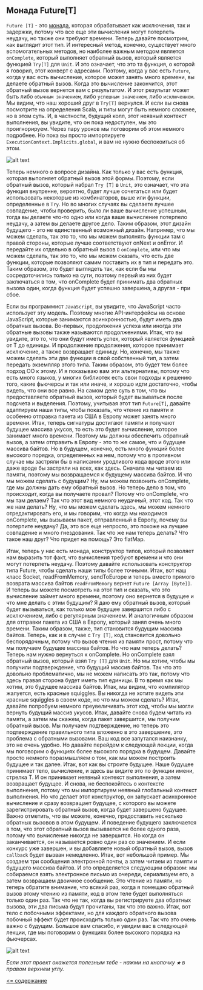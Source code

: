 ## Монада Future[T]

`Future [T]` - это [монада](https://ru.wikipedia.org/wiki/Монада_(программирование)), которая обрабатывает как исключения, так и задержки,
потому что все еще эти вычисления могут потерпеть неудачу, но также они требуют времени. 
Теперь давайте посмотрим, как выглядит этот тип. И интересный метод, конечно, 
существует много вспомогательных методов, но наиболее важным методом является `onComplete`, который выполняет обратный 
вызов, который является функцией `Try[T]` для `Unit`. И это означает, что это та функция, о которой я говорил, этот 
конверт с адресами. Поэтому, когда у вас есть `Future`, когда у вас есть вычисление, которое может занять много времени, вы 
делаете обратный вызов. 
Когда это вычисление закончится, этот обратный вызов вернется вам с результатом. И этот результат может быть 
либо `обычным значением`, либо `успешным значением`, либо `исключением`. 
Мы видим, что наш хороший друг в `Try[T]` вернулся. И если вы снова посмотрите на определения Scala, и типы 
могут быть немного сложнее, но в этом суть. И, в частности, будущий колл, этот неявный контекст выполнения, вы увидите, 
что он пока недоступен, мы это проигнорируем. Через пару уроков мы поговорим об этом немного подробнее. Но пока вы просто 
импортируете `ExecutionContext.Implicits.global`, и вам не нужно беспокоиться об этом.

![alt text](https://github.com/steklopod/Timely-Effects/blob/master/src/main/resources/images/Future.png "Future")

Теперь немного о вопросе дизайна. Как только у вас есть функция, которая выполняет обратный вызов этой формы. Поэтому, 
если обратный вызов, который набрал `Try [T]` в `Unit`, это означает, что эта функция внутренне, вероятно, будет лучше сочетаться 
или будет использовать некоторые из комбинаторов, выше или функции, определенные в `Try`. Но во многих случаях вы сделаете 
лучшее совпадение, чтобы проверить, было ли ваше вычисление успешным, тогда вы делаете что-то одно или когда ваше вычисление 
потерпело неудачу, а затем вы делаете другое дело. Таким образом, этот дизайн будущего - это не единственный возможный 
дизайн. Например, что мы можем сделать, так это то, что мы можем выполнять функции там с правой стороны, которые лучше 
соответствуют onNext и onError. И передайте их отдельно в обратный вызов `O` `onComplete`, или что мы можем сделать, так это 
то, что мы можем сказать, что есть две функции, которые позволяют самим поставить их в тип и передать это. Таким образом, 
это будет выглядеть так, как если бы мы сосредоточились только на сути, поэтому первый из них будет заключаться в том, что 
onComplete будет принимать два обратных вызова один, когда функция будет успешно завершена, а другая - при сбое.


Если вы программист `JavaScript`, вы увидите, что JavaScript часто использует эту модель. Поэтому многие API-интерфейсы на 
основе JavaScript, которые занимаются асинхронностью, будут иметь два обратных вызова. Во-первых, продолжения успеха или 
иногда эти обратные вызовы также называются продолжениями. Итак, что вы увидите, это то, что они будут иметь успех, который 
является функцией от T до единицы. И продолжение продолжения, которое принимает исключение, а также возвращает единицу.
Но, конечно, мы также можем сделать эти две функции в свой собственный тип, а затем передать экземпляр этого типа. Таким 
образом, это будет тем более подход OO к этому. И я показываю вам эти альтернативы, потому что есть много языков, у многих
 библиотек есть свои подходы к решению того, какие фьючерсы и так или иначе, и хорошо идти достаточно, чтобы видеть, что
 они все равно. На самом деле суть в том, что вы предоставляете обратный вызов, который будет вызываться после подсчета
 и выделения. Поэтому, учитывая этот тип `Future[T]`, давайте адаптируем наши типы, чтобы показать, что чтение из памяти
 и особенно отправка пакета из США в Европу может занять много времени. Итак, теперь сигнатуры достигают памяти и 
получают будущее массива укусов, то есть это будет вычисление, которое занимает много времени. Поэтому мы должны 
обеспечить обратный вызов, а затем отправить в Европу - это то же самое, что и будущее массива байтов. Но в будущем, 
конечно, есть много функций более высокого порядка, определенных на нем, потому что в противном случае мы застряли бы
 в написании уродливого кода вроде этого или даже вроде бы застряли на всех, как здесь. Сначала мы читаем из памяти,
 поэтому мы возвращаемся к будущему массива байтов. И что мы можем сделать с будущим? Ну, мы можем позвонить onComplete,
 где мы должны дать ему обратный вызов. Но теперь дело в том, что происходит, когда вы получаете провал? Потому 
что onComplete, что мы там делаем? Так что этот вид немного неудачный, этот код.
 Так что же нам делать? Ну, что мы можем сделать здесь, мы можем немного отредактировать его, и мы говорим, что когда мы находимся onComplete, мы вызываем пакет, отправленный в Европу, почему вы потерпите неудачу? Да, это все еще непросто, это похоже на лучшее совпадение и много гнездования. Так что же нам теперь делать? Что такое наш друг? Что придет на помощь? Это flatMap.

Итак, теперь у нас есть монада, конструктор типов, который позволяет нам выразить тот факт, что вычисления требуют времени 
и что они могут потерпеть неудачу. Поэтому давайте использовать конструктор типа Future, чтобы сделать наши типы более 
точными. Итак, вот наш класс Socket, readFromMemory, sendToEurope и теперь вместо прямого возврата массива байтов 
`readFromMemory` вернет `Future [Array [Byte]]`. И теперь вы можете посмотреть на этот тип и сказать, что это вычисление 
займет много времени, поэтому оно вернется в будущее и что мне делать с этим будущим? Я даю ему обратный вызов, который 
будет вызываться, как только мое будущее завершится либо с исключением, либо с регулярным значением. И аналогичным 
образом для отправки пакета из США в Европу, который занял очень много времени. Таким образом, также, тип становится 
будущим массива байтов.
Теперь, как и в случае с `Try [T]`, код становится довольно беспорядочным, потому что вызов чтения из памяти прост, 
потому что мы получаем будущее массива байтов. Но что нам теперь делать? Теперь нам нужно вернуться к onComplete.
Но onComplete взял обратный вызов, который взял `Try [T]` для `Unit`. Но мы хотим, чтобы мы получили подтверждение, 
что будущий массив байтов. Так что это довольно проблематично, мы не можем написать это так, потому что здесь правая 
сторона будет иметь тип единицы. В то время как мы хотим, это будущее массива байтов. Итак, мы видим, что компилятор 
жалуется, есть красные squiggles. Вы никогда не хотите видеть эти красные squiggles в своем коде, но что мы можем 
сделать? Итак, давайте попробуем немного преувеличивать этот код, чтобы мы могли вернуть будущий массив укусов. Итак, 
давайте снова будем читать из памяти, а затем мы скажем, когда пакет завершится, мы получим обратный вызов. Мы получаем 
подтверждение, но теперь это подтверждение правильного типа вложенно в это завершение, это проблема с обратными вызовами. 
Ваш код все запутался наизнанку, это не очень удобно. Но давайте перейдем к следующей лекции, когда мы поговорим о 
функциях более высокого порядка в будущем. Давайте просто немного поразмышляем о том, как мы можем построить будущее и 
так далее. Итак, вот как вы строите будущее. Наше будущее принимает тело, вычисление, и здесь вы видите это по функции 
имени, стрелка Т. И он принимает неявный контекст выполнения, а затем возвращает будущее. И снова, не беспокойтесь о 
контексте выполнения, потому что мы импортируем неявный глобальный контекст выполнения. Но что делает этот конструктор, 
он запускает асинхронное вычисление и сразу возвращает будущее, с которого вы можете зарегистрировать обратный вызов, 
когда будет завершено будущее. Важно отметить, что вы можете, конечно, предоставить несколько обратных вызовов в этом будущем.
И поведение будущего заключается в том, что этот обратный вызов вызывается не более одного раза, потому что вычисление 
никогда не завершится. Но когда он заканчивается, он называется ровно один раз со значением.
И если конкурс уже завершен, и вы добавляете новый обратный вызов, вызов `callback` будет вызван немедленно. Итак, вот 
небольшой пример. Мы создаем три сообщения электронной почты, а затем читаем из памяти и будущего массива байтов. И это 
определяется следующим образом: мы собираемся взять электронное письмо из очереди, сериализуем его, а затем возвращаем 
двоичное сообщение. Это чтение из памяти, но теперь обратите внимание, что всякий раз, когда я помещаю обратный вызов 
этому чтению из памяти, код в этом теле будет выполняться только один раз. Так что не так, когда вы регистрируете два 
обратных вызова, эти два письма будут прочитаны, так что это важно. Итак, вот тело с побочными эффектами, но для каждого 
обратного вызова побочный эффект будет происходить только один раз. Так что это очень важно с будущим.
Большое вам спасибо, и увидим вас в следующей лекции, где мы поговорим о функциях более высокого порядка на фьючерсах.

![alt text](https://github.com/steklopod/Timely-Effects/blob/master/src/main/resources/images/future-thread.jpg.png "Future 2")


_Если этот проект окажется полезным тебе - нажми на кнопочку **`★`** в правом верхнем углу._


[<= содержание](https://github.com/steklopod/Timely-Effects/blob/master/readme.md)
